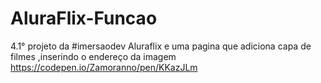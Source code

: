 # AluraFlix-Funcao
4.1° projeto da #imersaodev Aluraflix e uma pagina que adiciona capa de filmes ,inserindo o endereço da imagem  https://codepen.io/Zamoranno/pen/KKazJLm
